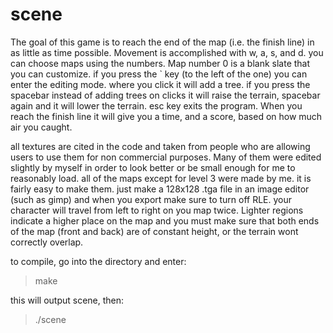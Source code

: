scene
=====

The goal of this game is to reach the end of the
map (i.e. the finish line) in as little as time
possible.  Movement is accomplished with w, a, s,
and d.  you can choose maps using the numbers.
Map number 0 is a blank slate that you can
customize.  if you press the ` key (to the left
of the one) you can enter the editing mode.  where
you click it will add a tree.  if you press the
spacebar instead of adding trees on clicks it will
raise the terrain, spacebar again and it will lower
the terrain. esc key exits the program.  When you
reach the finish line it will give you a time, and
a score, based on how much air you caught.

all textures are cited in the code and taken from
people who are allowing users to use them for non
commercial purposes.  Many of them were edited
slightly by myself in order to look better or be
small enough for me to reasonably load.  all of the
maps except for level 3 were made by me.  it is
fairly easy to make them.  just make a 128x128 .tga
file in an image editor (such as gimp) and when you
export make sure to turn off RLE. your character
will travel from left to right on you map twice.
Lighter regions indicate a higher place on the map
and you must make sure that both ends of the map
(front and back) are of constant height, or the
terrain wont correctly overlap.

to compile, go into the directory and enter:
>make

this will output scene, then:
>./scene

